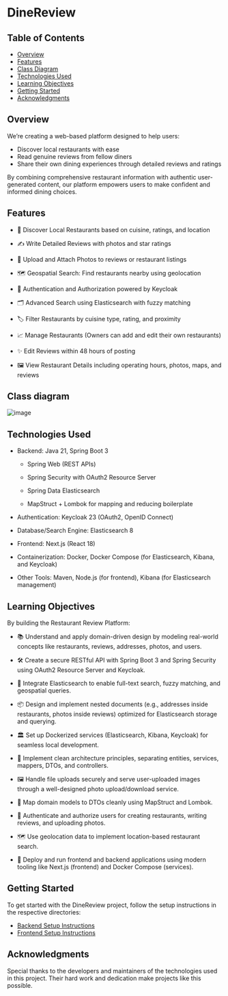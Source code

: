# DineReview

## Table of Contents

- [Overview](#overview)
- [Features](#features)
- [Class Diagram](#class-diagram)
- [Technologies Used](#technologies-used)
- [Learning Objectives](#learning-objectives)
- [Getting Started](#getting-started)
- [Acknowledgments](#acknowledgments)

## Overview

We’re creating a web-based platform designed to help users:

- Discover local restaurants with ease
- Read genuine reviews from fellow diners
- Share their own dining experiences through detailed reviews and ratings

By combining comprehensive restaurant information with authentic user-generated content, our platform empowers users to make confident and informed dining choices.

## Features

- 🔎 Discover Local Restaurants based on cuisine, ratings, and location

- ✍️ Write Detailed Reviews with photos and star ratings

- 📸 Upload and Attach Photos to reviews or restaurant listings

- 🗺️ Geospatial Search: Find restaurants nearby using geolocation

- 🔐 Authentication and Authorization powered by Keycloak

- 🗂️ Advanced Search using Elasticsearch with fuzzy matching

- 🏷️ Filter Restaurants by cuisine type, rating, and proximity

- 📈 Manage Restaurants (Owners can add and edit their own restaurants)

- ✨ Edit Reviews within 48 hours of posting

- 🖼️ View Restaurant Details including operating hours, photos, maps, and reviews

## Class diagram
![image](https://github.com/user-attachments/assets/20c40e14-b898-4ab0-9c65-53444285993f)


## Technologies Used

- Backend: Java 21, Spring Boot 3

  - Spring Web (REST APIs)

  - Spring Security with OAuth2 Resource Server

  - Spring Data Elasticsearch

  - MapStruct + Lombok for mapping and reducing boilerplate

- Authentication: Keycloak 23 (OAuth2, OpenID Connect)

- Database/Search Engine: Elasticsearch 8

- Frontend: Next.js (React 18)

- Containerization: Docker, Docker Compose (for Elasticsearch, Kibana, and Keycloak)

- Other Tools: Maven, Node.js (for frontend), Kibana (for Elasticsearch management)

## Learning Objectives

By building the Restaurant Review Platform:

- 📚 Understand and apply domain-driven design by modeling real-world concepts like restaurants, reviews, addresses, photos, and users.

- 🛠️ Create a secure RESTful API with Spring Boot 3 and Spring Security using OAuth2 Resource Server and Keycloak.

- 🔎 Integrate Elasticsearch to enable full-text search, fuzzy matching, and geospatial queries.

- 📦 Design and implement nested documents (e.g., addresses inside restaurants, photos inside reviews) optimized for Elasticsearch storage and querying.

- 🏛️ Set up Dockerized services (Elasticsearch, Kibana, Keycloak) for seamless local development.

- 🧹 Implement clean architecture principles, separating entities, services, mappers, DTOs, and controllers.

- 🖼️ Handle file uploads securely and serve user-uploaded images through a well-designed photo upload/download service.

- 🔄 Map domain models to DTOs cleanly using MapStruct and Lombok.

- 🔐 Authenticate and authorize users for creating restaurants, writing reviews, and uploading photos.

- 🗺️ Use geolocation data to implement location-based restaurant search.

- 🚀 Deploy and run frontend and backend applications using modern tooling like Next.js (frontend) and Docker Compose (services).




## Getting Started

To get started with the DineReview project, follow the setup instructions in the respective directories:

- [Backend Setup Instructions](/)
- [Frontend Setup Instructions](/)


## Acknowledgments

Special thanks to the developers and maintainers of the technologies used in this project. Their hard work and dedication make projects like this possible.


